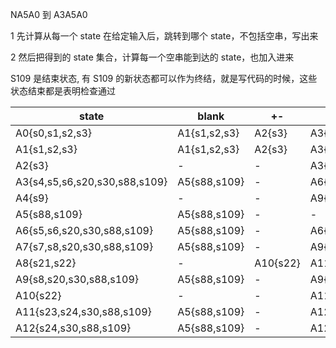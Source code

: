 NA5A0 到 A3A5A0

1 先计算从每一个 state 在给定输入后，跳转到哪个 state，不包括空串，写出来

2 然后把得到的 state 集合，计算每一个空串能到达的 state，也加入进来

S109 是结束状态, 有 S109 的新状态都可以作为终结，就是写代码的时候，这些状态结束都是表明检查通过

| state                         | blank        | +-     | 0-9                           | dot(.)                     | e           | others |
|-------------------------------|--------------|--------|-------------------------------|----------------------------|-------------|--------|
| A0{s0,s1,s2,s3}               | A1{s1,s2,s3} | A2{s3} | A3{s4,s5,s6,s20,s30,s88,s109} | A4{s9}                     | -           | -      |
| A1{s1,s2,s3}                  | A1{s1,s2,s3} | A2{s3} | A3{s4,s5,s6,s20,s30,s88,s109} | A4{s9}                     | -           | -      |
| A2{s3}                        | -            | -      | A3{s4,s5,s6,s20,s30,s88,s109} | A4{s9}                     | -           | -      |
| A3{s4,s5,s6,s20,s30,s88,s109} | A5{s88,s109} | -      | A6{s5,s6,s20,s30,s88,s109}    | A7{s7,s8,s20,s30,s88,s109} | A8{s21,s22} | -      |
| A4{s9}                        | -            | -      | A9{s10,s11,s20,s30,s88,s109}  | -                          | -           | -      |
| A5{s88,s109}                  | A5{s88,s109} | -      | -                             | -                          | -           | -      |
| A6{s5,s6,s20,s30,s88,s109}    | A5{s88,s109} | -      | A6{s5,s6,s20,s30,s88,s109}    | A7{s7,s8,s20,s30,s88,s109} | A8{s21,s22} | -      |
| A7{s7,s8,s20,s30,s88,s109}    | A5{s88,s109} | -      | A9{s8,s20,s30,s88,s109}       | -                          | A8{s21,s22} | -      |
| A8{s21,s22}                   | -            | A10{s22} | A11{s23,s24,s30,s88,s109}   | -                          | -           | -      |
| A9{s8,s20,s30,s88,s109}       | A5{s88,s109} | -      | A9{s8,s20,s30,s88,s109}       | -                          | A8{s21,s22} | -      |
| A10{s22}                      | -            | -      | A11{s23,s24,s30,s88,s109}     | -                          | -           | -      |
| A11{s23,s24,s30,s88,s109}     | A5{s88,s109} | -      | A12{s24,s30,s88,s109}         | -                          | -           | -      |
| A12{s24,s30,s88,s109}         | A5{s88,s109} | -      | A12{s24,s30,s88,s109}         | -                          | -           | -      |